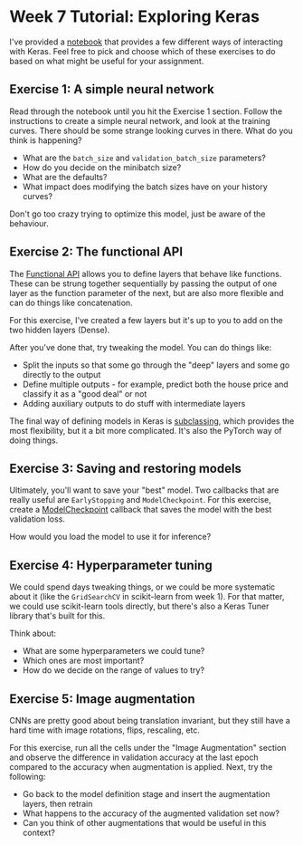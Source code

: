 # Week 7 Tutorial: Exploring Keras

I've provided a [notebook](07-assorted-keras.ipynb) that provides a few different ways of interacting with Keras. Feel free to pick and choose which of these exercises to do based on what might be useful for your assignment.

## Exercise 1: A simple neural network
Read through the notebook until you hit the Exercise 1 section. Follow the instructions to create a simple neural network, and look at the training curves. There should be some strange looking curves in there. What do you think is happening? 
- What are the `batch_size` and `validation_batch_size` parameters?
- How do you decide on the minibatch size?
- What are the defaults?
- What impact does modifying the batch sizes have on your history curves?

Don't go too crazy trying to optimize this model, just be aware of the behaviour.

## Exercise 2: The functional API
The [Functional API](https://keras.io/guides/functional_api/) allows you to define layers that behave like functions. These can be strung together sequentially by passing the output of one layer as the function parameter of the next, but are also more flexible and can do things like concatenation.

For this exercise, I've created a few layers but it's up to you to add on the two hidden layers (Dense).

After you've done that, try tweaking the model. You can do things like:
- Split the inputs so that some go through the "deep" layers and some go directly to the output
- Define multiple outputs - for example, predict both the house price and classify it as a "good deal" or not
- Adding auxiliary outputs to do stuff with intermediate layers

The final way of defining models in Keras is [subclassing](https://keras.io/guides/making_new_layers_and_models_via_subclassing/), which provides the most flexibility, but it a bit more complicated. It's also the PyTorch way of doing things.

## Exercise 3: Saving and restoring models
Ultimately, you'll want to save your "best" model. Two callbacks that are really useful are `EarlyStopping` and `ModelCheckpoint`. For this exercise, create a [ModelCheckpoint](https://keras.io/api/callbacks/model_checkpoint/) callback that saves the model with the best validation loss.

How would you load the model to use it for inference?

## Exercise 4: Hyperparameter tuning
We could spend days tweaking things, or we could be more systematic about it (like the `GridSearchCV` in scikit-learn from week 1). For that matter, we could use scikit-learn tools directly, but there's also a Keras Tuner library that's built for this.

Think about:
- What are some hyperparameters we could tune?
- Which ones are most important?
- How do we decide on the range of values to try?

## Exercise 5: Image augmentation
CNNs are pretty good about being translation invariant, but they still have a hard time with image rotations, flips, rescaling, etc.

For this exercise, run all the cells under the "Image Augmentation" section and observe the difference in validation accuracy at the last epoch compared to the accuracy when augmentation is applied. Next, try the following:
- Go back to the model definition stage and insert the augmentation layers, then retrain
- What happens to the accuracy of the augmented validation set now?
- Can you think of other augmentations that would be useful in this context?